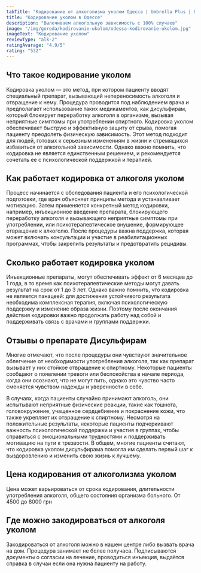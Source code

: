 ```yaml
---
tabTitle: "Кодирование от алкоголизма уколом Одесса | Umbrella Plus | От 1399 грн"
title: "Кодирование уколом в Одессе"
description: "Вылечиваем алкогольную зависимость с 100% случаев"
image: "/img/goroda/kodirovanie-ukolom/odessa-kodirovanie-ukolom.jpg"
imageText: "Кодирование уколом"
reviewType: "alk-2"
ratingAvarage: "4.9/5"
rating: "532"
---
```


## Что такое кодирование уколом

Кодировка уколом — это метод, при котором пациенту вводят специальный препарат, вызывающий непереносимость алкоголя и отвращение к нему. Процедура проводится под наблюдением врача и предполагает использование таких медикаментов, как дисульфирам, который блокирует переработку алкоголя в организме, вызывая неприятные симптомы при употреблении спиртного. Кодировка уколом обеспечивает быструю и эффективную защиту от срыва, помогая пациенту преодолеть физическую зависимость. Этот метод подходит для людей, готовых к серьезным изменениям в жизни и стремящихся избавиться от алкогольной зависимости. Однако важно помнить, что кодировка не является единственным решением, и рекомендуется сочетать ее с психологической поддержкой и терапией.

## Как работает кодировка от алкоголя уколом

Процесс начинается с обследования пациента и его психологической подготовки, где врач объясняет принципы метода и устанавливает мотивацию. Затем применяется конкретный метод кодировки, например, инъекционное введение препарата, блокирующего переработку алкоголя и вызывающего неприятные симптомы при употреблении, или психотерапевтическое внушение, формирующее отвращение к алкоголю. После процедуры важна поддержка, которая может включать консультации и участие в реабилитационных программах, чтобы закрепить результаты и предотвратить рецидивы.

## Сколько работает кодировка уколом

Инъекционные препараты, могут обеспечивать эффект от 6 месяцев до 1 года, в то время как психотерапевтические методы могут давать результат на срок от 1 до 3 лет. Однако важно помнить, что кодировка не является панацеей: для достижения устойчивого результата необходима комплексная терапия, включая психологическую поддержку и изменение образа жизни. Поэтому после окончания действия кодировки важно продолжать работу над собой и поддерживать связь с врачами и группами поддержки.

## Отзывы о препарате Дисульфирам

Многие отмечают, что после процедуры они чувствуют значительное облегчение от необходимости употребления алкоголя, так как препарат вызывает у них стойкое отвращение к спиртному. Некоторые пациенты сообщают о появлении тревоги или беспокойства в начале периода, когда они осознают, что не могут пить, однако это чувство часто сменяется чувством надежды и уверенности в себе.

В случаях, когда пациенты случайно принимают алкоголь, они испытывают неприятные физические реакции, такие как тошнота, головокружение, учащенное сердцебиение и покраснение кожи, что также укрепляет их отвращение к спиртному. Несмотря на положительные результаты, некоторые пациенты подчеркивают важность психологической поддержки и участия в группах, чтобы справиться с эмоциональными трудностями и поддерживать мотивацию на пути к трезвости. В общем, многие пациенты считают, что кодировка уколом дисульфирама помогла им сделать первый шаг к выздоровлению и изменить свою жизнь к лучшему.

## Цена кодирования от алкоголизма уколом

Цена может варьироваться от срока кодирования, длительности употребления алкоголя, общего состояния организма больного.
От 4500 до 8000 грн

## Где можно закодироваться от алкоголя уколом

Закодироваться от алкоголя можно в нашем центре либо вызвать врача на дом. Процедура занимает не более получаса. Подписываются документы о согласии на лечение, проводиться инъекция, выдаётся справка в случаи если она нужна пациенту на работу.
